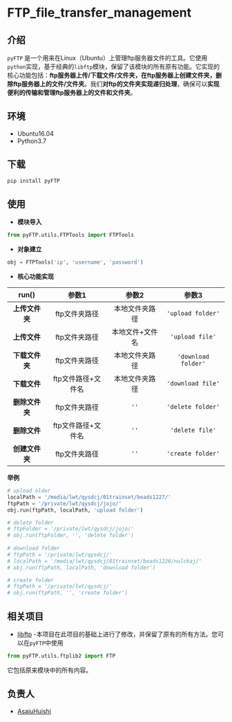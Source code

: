 
# FTP_file_transfer_management
## 介绍
`pyFTP` 是一个用来在Linux（Ubuntu）上管理ftp服务器文件的工具。它使用`python`实现，基于经典的`libftp`模块，保留了该模块的所有原有功能。它实现的核心功能包括：**ftp服务器上传/下载文件/文件夹，在ftp服务器上创建文件夹，删除ftp服务器上的文件/文件夹**。我们**对ftp的文件夹实现递归处理**，确保可以**实现便利的传输和管理ftp服务器上的文件和文件夹**。

## 环境

 - Ubuntu16.04
 - Python3.7

##  下载

```bash
pip install pyFTP
```
## 使用

 - **模块导入**
```python
from pyFTP.utils.FTPTools import FTPTools
```
 - **对象建立**
 

```python
obj = FTPTools('ip', 'username', 'password')
```
- **核心功能实现**

| run() |  参数1     | 参数2|参数3|
|:--------:|:-------------:|:--------:|:--------:|
| **上传文件夹** |  ftp文件夹路径 |本地文件夹路径 |`'upload folder'`|
| **上传文件** | ftp文件夹路径 | 本地文件+文件名 |`'upload file'`|
| **下载文件夹** |  ftp文件夹路径 |本地文件夹路径 |`'download folder'`|
| **下载文件** | ftp文件路径+文件名 |本地文件夹路径 | `'download file'`|
| **删除文件夹** |  ftp文件夹路径 |`''` |`'delete folder'`|
| **删除文件** |  ftp文件路径+文件名 |`''` |`'delete file'`|
| **创建文件夹**| ftp文件夹路径|`''` |`'create folder'`|

**举例**

```python
# upload older
localPath = '/media/lwt/qysdcj/01trainset/beads1227/'
ftpPath = '/private/lwt/qysdcj/jojo/'
obj.run(ftpPath, localPath, 'upload folder')

# delete folder
# ftpFolder = '/private/lwt/qysdcj/jojo/'
# obj.run(ftpFolder, '', 'delete folder')    
  
# download folder
# ftpPath = '/private/lwt/qysdcj/'
# localPath = '/media/lwt/qysdcj/01trainset/beads1226/nulckaj/'
# obj.run(ftpPath, localPath, 'download folder')    

# create folder
# ftpPath = '/private/lwt/qysdcj/'
# obj.run(ftpPath, '', 'create folder') 
```

## 相关项目

 - [libftp](https://pypi.org/search/?q=libftp) -本项目在此项目的基础上进行了修改，并保留了原有的所有方法。您可以在`pyFTP`中使用 

```python
from pyFTP.utils.ftplib2 import FTP 
```
它包括原来模块中的所有内容。

## 负责人

 - [AsajuHuishi](https://github.com/AsajuHuishi)




